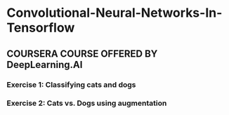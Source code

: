 # Convolutional-Neural-Networks-In-Tensorflow
## COURSERA COURSE OFFERED BY DeepLearning.AI

### Exercise 1: Classifying cats and dogs
### Exercise 2: Cats vs. Dogs using augmentation

